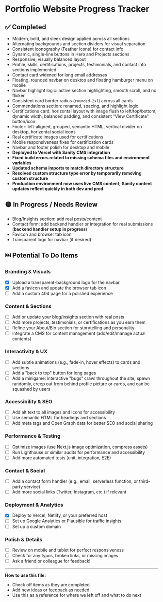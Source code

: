 # Portfolio Website Progress Tracker

## ✅ Completed
- Modern, bold, and sleek design applied across all sections
- Alternating backgrounds and section dividers for visual separation
- Consistent iconography (Feather Icons) for contact info
- Dynamic, single-line buttons in Hero and Projects sections
- Responsive, visually balanced layout
- Profile, skills, certifications, projects, testimonials, and contact info sections implemented
- Contact card widened for long email addresses
- Floating, rounded navbar on desktop and floating hamburger menu on mobile
- Navbar highlight logic: active section highlighting, smooth scroll, and no flicker
- Consistent card border radius (`rounded-2xl`) across all cards
- Commendations section: renamed, spacing, and highlight logic
- Certifications card: horizontal layout with image flush to left/top/bottom, dynamic width, balanced padding, and consistent "View Certificate" button/icon
- Footer: left-aligned, grouped, semantic HTML, vertical divider on desktop, horizontal social icons
- Real certificate images used for certifications
- Mobile responsiveness fixes for certification cards
- Navbar and footer polish for desktop and mobile
- **Deployed to Vercel with Sanity CMS integration**
- **Fixed build errors related to missing schema files and environment variables**
- **Updated schema imports to match directory structure**
- **Resolved custom structure type error by temporarily removing custom structure**
- **Production environment now uses live CMS content; Sanity content updates reflect quickly in both dev and prod**

## 🟡 In Progress / Needs Review
- Blog/Insights section: add real posts/content
- Contact form: add backend handler or integration for real submissions (**backend handler setup in progress**)
- Favicon and browser tab icon
- Transparent logo for navbar (if desired)

## ⏭️ Potential To Do Items

### Branding & Visuals
- [x] Upload a transparent-background logo for the navbar
- [x] Add a favicon and update the browser tab icon
- [ ] Add a custom 404 page for a polished experience

### Content & Sections
- [ ] Add or update your blog/insights section with real posts
- [ ] Add more projects, testimonials, or certifications as you earn them
- [ ] Refine your About/Bio section for storytelling and personality
- [ ] Integrate a CMS for content management (add/edit/manage actual contents)

### Interactivity & UX
- [ ] Add subtle animations (e.g., fade-in, hover effects) to cards and sections
- [ ] Add a "back to top" button for long pages
- [ ] Add a minigame: interactive "bugs" crawl throughout the site, spawn randomly, creep out from behind profile picture or cards, and can be squashed by users

### Accessibility & SEO
- [ ] Add alt text to all images and icons for accessibility
- [ ] Use semantic HTML for headings and sections
- [ ] Add meta tags and Open Graph data for better SEO and social sharing

### Performance & Testing
- [ ] Optimize images (use Next.js image optimization, compress assets)
- [ ] Run Lighthouse or similar audits for performance and accessibility
- [ ] Add more automated tests (unit, integration, E2E)

### Contact & Social
- [ ] Add a contact form handler (e.g., email, serverless function, or third-party service)
- [ ] Add more social links (Twitter, Instagram, etc.) if relevant

### Deployment & Analytics
- [x] Deploy to Vercel, Netlify, or your preferred host
- [ ] Set up Google Analytics or Plausible for traffic insights
- [ ] Set up a custom domain

### Polish & Details
- [ ] Review on mobile and tablet for perfect responsiveness
- [ ] Check for any typos, broken links, or missing images
- [ ] Ask a friend or colleague for feedback!

---

**How to use this file:**
- Check off items as they are completed
- Add new ideas or feedback as needed
- Use this as a reference for where we left off and what to do next 